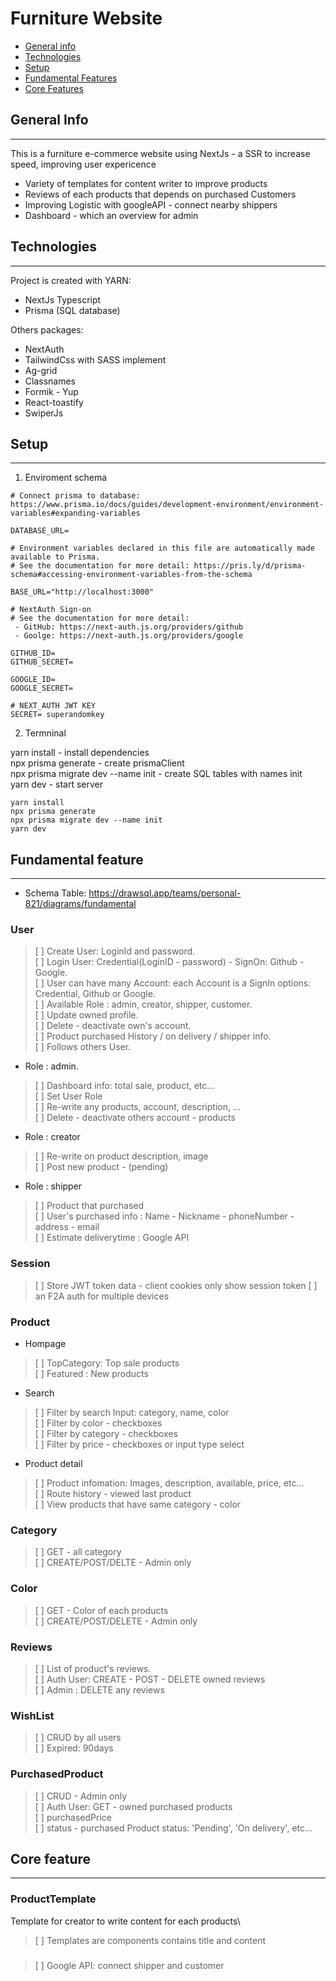 # Furniture Website

- [General info](#general-info)
- [Technologies](#technologies)
- [Setup](#setup)
- [Fundamental Features](#fundamental-feature)
- [Core Features](#core-feature)

## General Info

---

This is a furniture e-commerce website using NextJs - a SSR to increase speed, improving user expericence

- Variety of templates for content writer to improve products
- Reviews of each products that depends on purchased Customers
- Improving Logistic with googleAPI - connect nearby shippers
- Dashboard - which an overview for admin

## Technologies

---

Project is created with YARN:

- NextJs Typescript
- Prisma (SQL database)

Others packages:

- NextAuth
- TailwindCss with SASS implement
- Ag-grid
- Classnames
- Formik - Yup
- React-toastify
- SwiperJs

## Setup

---

1. Enviroment schema

```console
# Connect prisma to database: https://www.prisma.io/docs/guides/development-environment/environment-variables#expanding-variables

DATABASE_URL=

# Environment variables declared in this file are automatically made available to Prisma.
# See the documentation for more detail: https://pris.ly/d/prisma-schema#accessing-environment-variables-from-the-schema

BASE_URL="http://localhost:3000"

# NextAuth Sign-on
# See the documentation for more detail:
 - GitHub: https://next-auth.js.org/providers/github
 - Goolge: https://next-auth.js.org/providers/google

GITHUB_ID=
GITHUB_SECRET=

GOOGLE_ID=
GOOGLE_SECRET=

# NEXT_AUTH JWT KEY
SECRET= superandomkey
```

2. Termninal

yarn install - install dependencies\
npx prisma generate - create prismaClient\
npx prisma migrate dev --name init - create SQL tables with names init\
yarn dev - start server

```console
yarn install
npx prisma generate
npx prisma migrate dev --name init
yarn dev
```

## Fundamental feature

---

- Schema Table: https://drawsql.app/teams/personal-821/diagrams/fundamental

### User

> [ ] Create User: LoginId and password.\
> [ ] Login User: Credential(LoginID - password) - SignOn: Github - Google.\
> [ ] User can have many Account: each Account is a SignIn options: Credential, Github or Google.\
> [ ] Available Role : admin, creator, shipper, customer.\
> [ ] Update owned profile.\
> [ ] Delete - deactivate own's account.\
> [ ] Product purchased History / on delivery / shipper info.\
> [ ] Follows others User.

- Role : admin.

> [ ] Dashboard info: total sale, product, etc...\
> [ ] Set User Role\
> [ ] Re-write any products, account, description, ...\
> [ ] Delete - deactivate others account - products

- Role : creator

> [ ] Re-write on product description, image\
> [ ] Post new product - (pending)

- Role : shipper

> [ ] Product that purchased\
> [ ] User's purchased info : Name - Nickname - phoneNumber - address - email\
> [ ] Estimate deliverytime : Google API

### Session

> [ ] Store JWT token data - client cookies only show session token
> [ ] an F2A auth for multiple devices

### Product

- Hompage

> [ ] TopCategory: Top sale products\
> [ ] Featured : New products

- Search

> [ ] Filter by search Input: category, name, color\
> [ ] Filter by color - checkboxes\
> [ ] Filter by category - checkboxes\
> [ ] Filter by price - checkboxes or input type select

- Product detail

> [ ] Product infomation: Images, description, available, price, etc...\
> [ ] Route history - viewed last product\
> [ ] View products that have same category - color

### Category

> [ ] GET - all category\
> [ ] CREATE/POST/DELTE - Admin only

### Color

> [ ] GET - Color of each products\
> [ ] CREATE/POST/DELETE - Admin only

### Reviews

> [ ] List of product's reviews.\
> [ ] Auth User: CREATE - POST - DELETE owned reviews\
> [ ] Admin : DELETE any reviews

### WishList

> [ ] CRUD by all users\
> [ ] Expired: 90days

### PurchasedProduct

> [ ] CRUD - Admin only\
> [ ] Auth User: GET - owned purchased products\
> [ ] purchasedPrice\
> [ ] status - purchased Product status: 'Pending', 'On delivery', etc...

## Core feature

---

### ProductTemplate

Template for creator to write content for each products\

> [ ] Templates are components contains title and content

###

> [ ] Google API: connect shipper and customer
